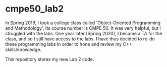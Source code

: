 # cmpe50_lab2
In Spring 2019, I took a college class called 'Object-Oriented Programming and Methodology'. Its course number is CMPE 50. It was very helpful, but I struggled with the labs. One year later (Spring 2020), I became a TA for the class, and so I still have access to the labs. I have thus decided to re-do these programming labs in order to hone and review my C++ skills/knowledge.  

This repository stores my new Lab 2 code.
